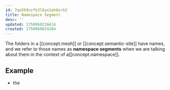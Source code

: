 ```yaml
---
id: 7qo569nzfk3l8yo1ah6erb2
title: Namespace Segment
desc: ''
updated: 1750960216614
created: 1750960024104
---
```


The folders in a [[concept.mesh]] or [[concept.semantic-site]] have names,
and we refer to those names as **namespace segments** when we are talking about
them in the context of a[[concept.namespace]].

## Example

- the
